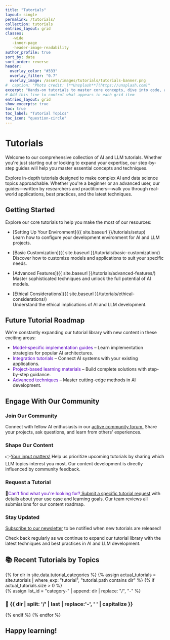 ```yaml
---
title: "Tutorials"
layout: single
permalink: /tutorials/
collection: tutorials
entries_layout: grid
classes:
   -wide
   -inner-page
   -header-image-readability
author_profile: true
sort_by: date
sort_order: reverse
header:
  overlay_color: "#333"
  overlay_filter: "0.7"
  overlay_image: /assets/images/tutorials/tutorials-banner.png
#  caption: "Photo credit: [**Unsplash**](https://unsplash.com)"
excerpt: "Hands-on tutorials to master core concepts, dive into code, and build expertise in machine learning and data science."
# Add this line to control what appears in each grid item
entries_layout: grid
show_excerpts: true
toc: true
toc_label: "Tutorial Topics"
toc_icon: "question-circle"
---
```


# Tutorials

Welcome to our comprehensive collection of AI and LLM tutorials. Whether you're just starting out or looking to expand your expertise, our step-by-step guides will help you master essential concepts and techniques.

Explore in-depth tutorials designed to make complex AI and data science topics approachable. Whether you're a beginner or an advanced user, our guides—written by researchers and practitioners—walk you through real-world applications, best practices, and the latest techniques.



## Getting Started

Explore our core tutorials to help you make the most of our resources:

- [Setting Up Your Environment]({{ site.baseurl }}/tutorials/setup)  
  Learn how to configure your development environment for AI and LLM projects.

- [Basic Customization]({{ site.baseurl }}/tutorials/basic-customization/)  
  Discover how to customize models and applications to suit your specific needs.

- [Advanced Features]({{ site.baseurl }}/tutorials/advanced-features/)  
  Master sophisticated techniques and unlock the full potential of AI models.

- [Ethical Considerations]({{ site.baseurl }}/tutorials/ethical-considerations/)  
  Understand the ethical implications of AI and LLM development.

## Future Tutorial Roadmap

We're constantly expanding our tutorial library with new content in these exciting areas:

- <span style="color:#5c00c7;">Model-specific implementation guides</span> – Learn implementation strategies for popular AI architectures.
- <span style="color:#5c00c7;">Integration tutorials</span> – Connect AI systems with your existing applications.
- <span style="color:#5c00c7;">Project-based learning materials</span> – Build complete solutions with step-by-step guidance.
- <span style="color:#5c00c7;">Advanced techniques</span> – Master cutting-edge methods in AI development.


## Engage With Our Community

### Join Our Community

<p>Connect with fellow AI enthusiasts in our <a href="{{ site.baseurl }}/community/forum">active community forum.</a> Share your projects, ask questions, and learn from others' experiences.</p>

### Shape Our Content

<p>👉<a href="{{ site.baseurl }}/community/feedback">Your input matters!</a> Help us prioritize upcoming tutorials by sharing which LLM topics interest you most. Our content development is directly influenced by community feedback.</p>

### Request a Tutorial

<p>📌<span style="color:#5c00c7;">Can't find what you're looking for?</span><a href="{{ site.baseurl }}/community/request"> Submit a specific tutorial request</a> with details about your use case and learning goals. Our team reviews all submissions for our content roadmap.</p>

### Stay Updated

<p><a href="{{ site.baseurl }}/community/subscribe">Subscribe to our newsletter</a> to be notified when new tutorials are released!</p>

Check back regularly as we continue to expand our tutorial library with the latest techniques and best practices in AI and LLM development.

<h2>📚 Recent Tutorials by Topics</h2>

<div class="categories">
  {% for dir in site.data.tutorial_categories %}
    {% assign actual_tutorials = site.tutorials | where_exp: "tutorial", "tutorial.path contains dir" %}
    {% if actual_tutorials.size > 0 %}
      <div class="category">
        {% assign list_id = "category-" | append: dir | replace: "/", "-" %}
        <h3 class="category-toggle" data-target="{{ list_id }}">
          📁 {{ dir | split: '/' | last | replace:'-', ' ' | capitalize }}
        </h3>
        <ul id="{{ list_id }}" class="category-list" style="display: none;">
          {% for tutorial in actual_tutorials %}
            <li>
	      <a href="{{ site.baseurl }}{{ tutorial.url }}">{{ tutorial.title }}</a>
              <small>({{ tutorial.date | date: "%Y-%m-%d" }})</small>
            </li>
          {% endfor %}
        </ul>
      </div>
    {% endif %}
  {% endfor %}
</div>

<script src="{{ '/assets/js/tutorials-toggle.js' | relative_url }}"></script>


## Happy learning!